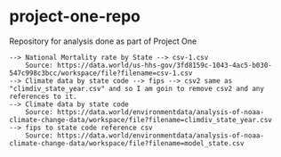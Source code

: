 # project-one-repo
Repository for analysis done as part of Project One 


	--> National Mortality rate by State --> csv-1.csv
		Source: https://data.world/us-hhs-gov/3fd8159c-1043-4ac5-b030-547c998c3bcc/workspace/file?filename=csv-1.csv
	--> Climate data by state code --> fips --> csv2 same as "climdiv_state_year.csv" and so I am goin to remove csv2 and any references to it.
	--> Climate data by state code
		Source: https://data.world/environmentdata/analysis-of-noaa-climate-change-data/workspace/file?filename=climdiv_state_year.csv
	--> fips to state code reference csv
		Source: https://data.world/environmentdata/analysis-of-noaa-climate-change-data/workspace/file?filename=model_state.csv